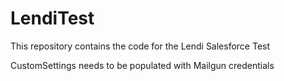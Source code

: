 # LendiTest
This repository contains the code for the Lendi Salesforce Test

CustomSettings needs to be populated with Mailgun credentials
